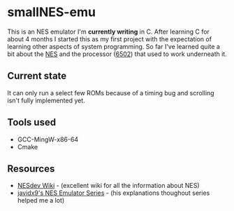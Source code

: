 # smallNES-emu

This is an NES emulator I'm **currently writing** in C.  After learning C for about 4 months I started this as my first project with the expectation of learning other aspects of system programming. So far I've learned quite a bit about the [NES](https://en.wikipedia.org/wiki/Nintendo_Entertainment_System) and the processor ([6502](https://en.wikipedia.org/wiki/MOS_Technology_6502)) that used to work underneath it.

## Current state
It can only run a select few ROMs because of a timing bug and scrolling isn't fully implemented yet.

## Tools used
 - GCC-MingW-x86-64
 - Cmake 

## Resources
- [NESdev Wiki](https://www.nesdev.org/wiki/Nesdev_Wiki) - (excellent wiki for all the information about NES)
- [javidx9's NES Emulator Series](https://www.youtube.com/watch?v=F8kx56OZQhg&list=PLrOv9FMX8xJHqMvSGB_9G9nZZ_4IgteYf&index=2) - (his explanations thoughout series helped me a lot)
